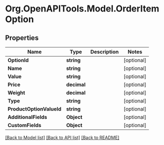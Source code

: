 # Org.OpenAPITools.Model.OrderItemOption

## Properties

Name | Type | Description | Notes
------------ | ------------- | ------------- | -------------
**OptionId** | **string** |  | [optional] 
**Name** | **string** |  | [optional] 
**Value** | **string** |  | [optional] 
**Price** | **decimal** |  | [optional] 
**Weight** | **decimal** |  | [optional] 
**Type** | **string** |  | [optional] 
**ProductOptionValueId** | **string** |  | [optional] 
**AdditionalFields** | **Object** |  | [optional] 
**CustomFields** | **Object** |  | [optional] 

[[Back to Model list]](../README.md#documentation-for-models) [[Back to API list]](../README.md#documentation-for-api-endpoints) [[Back to README]](../README.md)


